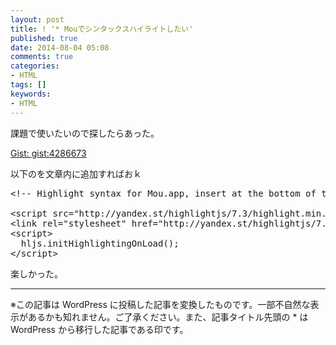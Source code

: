 ```yaml
---
layout: post
title: ! '* Mouでシンタックスハイライトしたい'
published: true
date: 2014-08-04 05:08
comments: true
categories:
- HTML
tags: []
keywords:
- HTML
---
```

課題で使いたいので探したらあった。

[Gist: gist:4286673](https://gist.github.com/davidmatas/4286673 "Gist: gist:4286673")

以下のを文章内に追加すればおｋ

<pre class="brush: html; gutter: true; first-line: 1; highlight: []; html-script: false">&lt;!-- Highlight syntax for Mou.app, insert at the bottom of the markdown document  --&gt;
 
&lt;script src=&quot;http://yandex.st/highlightjs/7.3/highlight.min.js&quot;&gt;&lt;/script&gt;
&lt;link rel=&quot;stylesheet&quot; href=&quot;http://yandex.st/highlightjs/7.3/styles/github.min.css&quot;&gt;
&lt;script&gt;
  hljs.initHighlightingOnLoad();
&lt;/script&gt;</pre>

楽しかった。

---
※この記事は WordPress に投稿した記事を変換したものです。一部不自然な表示があるかも知れません。ご了承ください。また、記事タイトル先頭の * は WordPress から移行した記事である印です。
